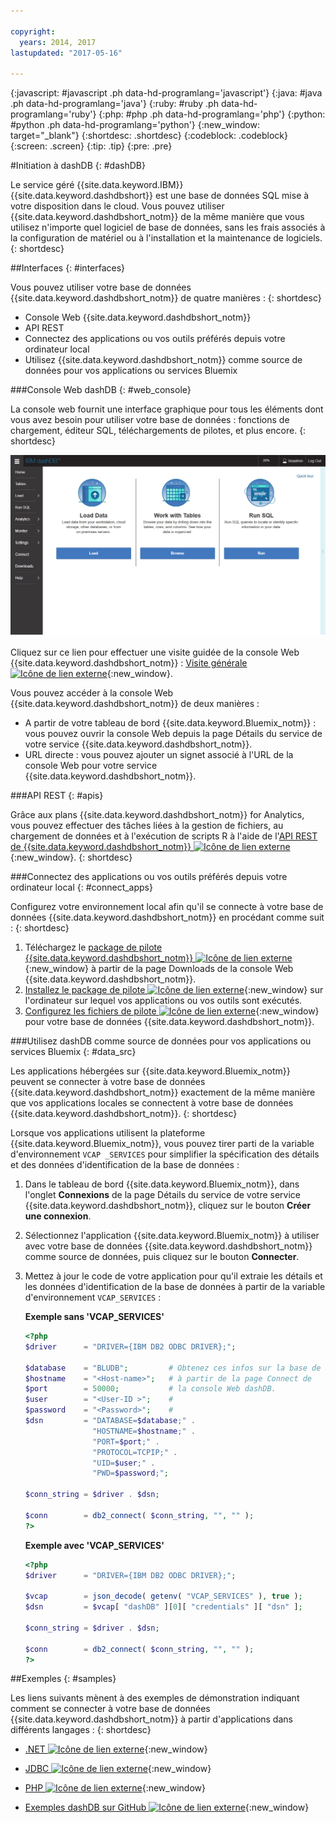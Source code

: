 ```yaml
---

copyright:
  years: 2014, 2017
lastupdated: "2017-05-16"

---
```


<!-- Attribute definitions --> 
{:javascript: #javascript .ph data-hd-programlang='javascript'}
{:java: #java .ph data-hd-programlang='java'}
{:ruby: #ruby .ph data-hd-programlang='ruby'}
{:php: #php .ph data-hd-programlang='php'}
{:python: #python .ph data-hd-programlang='python'}
{:new_window: target="_blank"}
{:shortdesc: .shortdesc}
{:codeblock: .codeblock}
{:screen: .screen}
{:tip: .tip}
{:pre: .pre}

#Initiation à dashDB
{: #dashDB}

Le service géré {{site.data.keyword.IBM}} {{site.data.keyword.dashdbshort}} est une base de données SQL mise à votre disposition dans le cloud. Vous pouvez utiliser {{site.data.keyword.dashdbshort_notm}} de la même manière que vous utilisez n'importe quel logiciel de base de données, sans les frais associés à la configuration de matériel ou à l'installation et la maintenance de logiciels.
{: shortdesc}

##Interfaces
{: #interfaces}

Vous pouvez utiliser votre base de données {{site.data.keyword.dashdbshort_notm}} de quatre manières :
{: shortdesc}

   * Console Web {{site.data.keyword.dashdbshort_notm}}
   * API REST
   * Connectez des applications ou vos outils préférés depuis votre ordinateur local
   * Utilisez {{site.data.keyword.dashdbshort_notm}} comme source de données pour vos applications ou services Bluemix

###Console Web dashDB
{: #web_console}

La console web fournit une interface graphique pour tous les éléments dont vous avez besoin pour utiliser votre base de données : fonctions de chargement, éditeur SQL, téléchargements de pilotes, et plus encore.
{: shortdesc}

![Vue de la page de tableau de bord de la console Web {{site.data.keyword.dashdbshort_notm}}](images/console_v1.jpg)
<!-- ![View of {{site.data.keyword.dashdbshort_notm}} web console dashboard page](images/console_v2.jpg) -->

Cliquez sur ce lien pour effectuer une visite guidée de la console Web {{site.data.keyword.dashdbshort_notm}} : [Visite générale ![Icône de lien externe](../../icons/launch-glyph.svg "External link icon")](http://ibm.biz/dashdb-general-quick-tour){:new_window}.

Vous pouvez accéder à la console Web {{site.data.keyword.dashdbshort_notm}} de deux manières : 
   * A partir de votre tableau de bord {{site.data.keyword.Bluemix_notm}} : vous pouvez ouvrir la console Web depuis la page Détails du service de votre service {{site.data.keyword.dashdbshort_notm}}.
   * URL directe : vous pouvez ajouter un signet associé à l'URL de la console Web pour votre service {{site.data.keyword.dashdbshort_notm}}.

###API REST
{: #apis}

Grâce aux plans {{site.data.keyword.dashdbshort_notm}} for Analytics, vous pouvez effectuer des tâches liées à la gestion de fichiers, au chargement de données et à l'exécution de scripts R à l'aide de l'[API REST de {{site.data.keyword.dashdbshort_notm}} ![Icône de lien externe](../../icons/launch-glyph.svg "External link icon")](http://ibm.biz/dashdb-api){:new_window}.
{: shortdesc}

###Connectez des applications ou vos outils préférés depuis votre ordinateur local
{: #connect_apps}

Configurez votre environnement local afin qu'il se connecte à votre base de données {{site.data.keyword.dashdbshort_notm}} en procédant comme suit :
{: shortdesc}

1. Téléchargez le [package de pilote {{site.data.keyword.dashdbshort_notm}} ![Icône de lien externe](../../icons/launch-glyph.svg "External link icon")](https://www.ibm.com/support/knowledgecenter/SS6NHC/com.ibm.swg.im.dashdb.doc/connecting/connect_driver_package.html){:new_window} à partir de la page Downloads de la console Web {{site.data.keyword.dashdbshort_notm}}.
2. [Installez le package de pilote ![Icône de lien externe](../../icons/launch-glyph.svg "External link icon")](https://www.ibm.com/support/knowledgecenter/SS6NHC/com.ibm.swg.im.dashdb.doc/connecting/connect_driver_package_install.html){:new_window} sur l'ordinateur sur lequel vos applications ou vos outils sont exécutés. 
3. [Configurez les fichiers de pilote ![Icône de lien externe](../../icons/launch-glyph.svg "External link icon")](https://www.ibm.com/support/knowledgecenter/en/SS6NHC/com.ibm.swg.im.dashdb.doc/connecting/connect_driver_package_config.html){:new_window} pour votre base de données {{site.data.keyword.dashdbshort_notm}}.

###Utilisez dashDB comme source de données pour vos applications ou services Bluemix
{: #data_src}

Les applications hébergées sur {{site.data.keyword.Bluemix_notm}} peuvent se connecter à votre base de données {{site.data.keyword.dashdbshort_notm}} exactement de la même manière que vos applications locales se connectent à votre base de données {{site.data.keyword.dashdbshort_notm}}.
{: shortdesc}

Lorsque vos applications utilisent la plateforme {{site.data.keyword.Bluemix_notm}}, vous pouvez tirer parti de la variable d'environnement `VCAP _SERVICES` pour simplifier la spécification des détails et des données d'identification de la base de données : 
1. Dans le tableau de bord {{site.data.keyword.Bluemix_notm}}, dans l'onglet **Connexions** de la page Détails du service de votre service {{site.data.keyword.dashdbshort_notm}}, cliquez sur le bouton **Créer une connexion**.
2. Sélectionnez l'application {{site.data.keyword.Bluemix_notm}} à utiliser avec votre base de données {{site.data.keyword.dashdbshort_notm}} comme source de données, puis cliquez sur le bouton **Connecter**. 
3. Mettez à jour le code de votre application pour qu'il extraie les détails et les données d'identification de la base de données à partir de la variable d'environnement `VCAP_SERVICES` :

    **Exemple sans 'VCAP_SERVICES'**

    ```php
    <?php
    $driver      = "DRIVER={IBM DB2 ODBC DRIVER};";

    $database    = "BLUDB";         # Obtenez ces infos sur la base de données
    $hostname    = "<Host-name>";   # à partir de la page Connect de
    $port        = 50000;           # la console Web dashDB.
    $user        = "<User-ID >";    #
    $password    = "<Password>";    #
    $dsn         = "DATABASE=$database;" .
                   "HOSTNAME=$hostname;" .
                   "PORT=$port;" .
                   "PROTOCOL=TCPIP;" .
                   "UID=$user;" .
                   "PWD=$password;";

    $conn_string = $driver . $dsn;

    $conn        = db2_connect( $conn_string, "", "" );
    ?>
    ```

    **Exemple avec 'VCAP_SERVICES'**

    ```php
    <?php
    $driver      = "DRIVER={IBM DB2 ODBC DRIVER};";

    $vcap        = json_decode( getenv( "VCAP_SERVICES" ), true );
    $dsn         = $vcap[ "dashDB" ][0][ "credentials" ][ "dsn" ];

    $conn_string = $driver . $dsn;

    $conn        = db2_connect( $conn_string, "", "" );
    ?>
    ```

##Exemples
{: #samples}

Les liens suivants mènent à des exemples de démonstration indiquant comment se connecter à votre base de données {{site.data.keyword.dashdbshort_notm}} à partir d'applications dans différents langages :
{: shortdesc}

   * [.NET ![Icône de lien externe](../../icons/launch-glyph.svg "External link icon")](https://www.ibm.com/support/knowledgecenter/SS6NHC/com.ibm.swg.im.dashdb.doc/connecting/connect_connecting__net_applications.html){:new_window}
<!-- * [JAVA ![External link icon](../../icons/launch-glyph.svg "External link icon")](https://www.ibm.com/support/knowledgecenter/SS6NHC/com.ibm.swg.im.dashdb.doc/connecting/connect_connecting_java.html){:new_window} -->
   * [JDBC ![Icône de lien externe](../../icons/launch-glyph.svg "External link icon")](https://www.ibm.com/support/knowledgecenter/SS6NHC/com.ibm.swg.im.dashdb.doc/connecting/connect_connecting_jdbc_applications.html){:new_window}
<!-- * [Node.js ![External link icon](../../icons/launch-glyph.svg "External link icon")](https://www.ibm.com/support/knowledgecenter/SS6NHC/com.ibm.swg.im.dashdb.doc/connecting/connect_connecting_nodejs.html){:new_window} -->
   * [PHP ![Icône de lien externe](../../icons/launch-glyph.svg "External link icon")](https://www.ibm.com/support/knowledgecenter/SS6NHC/com.ibm.swg.im.dashdb.doc/connecting/connect_connecting_php.html){:new_window}
<!-- * [Python ![External link icon](../../icons/launch-glyph.svg "External link icon")](https://www.ibm.com/support/knowledgecenter/SS6NHC/com.ibm.swg.im.dashdb.doc/connecting/connect_connecting_python.html){:new_window} -->
   * [Exemples dashDB sur GitHub ![Icône de lien externe](../../icons/launch-glyph.svg "External link icon")](https://github.com/IBM-Bluemix/dashdb-nodejs-helloworld){:new_window}


